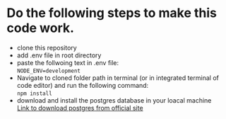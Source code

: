 # Do the following steps to make this code work.

- clone this repository
- add .env file in root directory
- paste the follwoing text in .env file: \
``NODE_ENV=development``
- Navigate to cloned folder path in terminal (or in integrated terminal of code editor) and run the following command:\
``npm install``
- download and install the postgres database in your loacal machine\
[Link to download postgres from official site](https://www.postgresql.org/download/)
